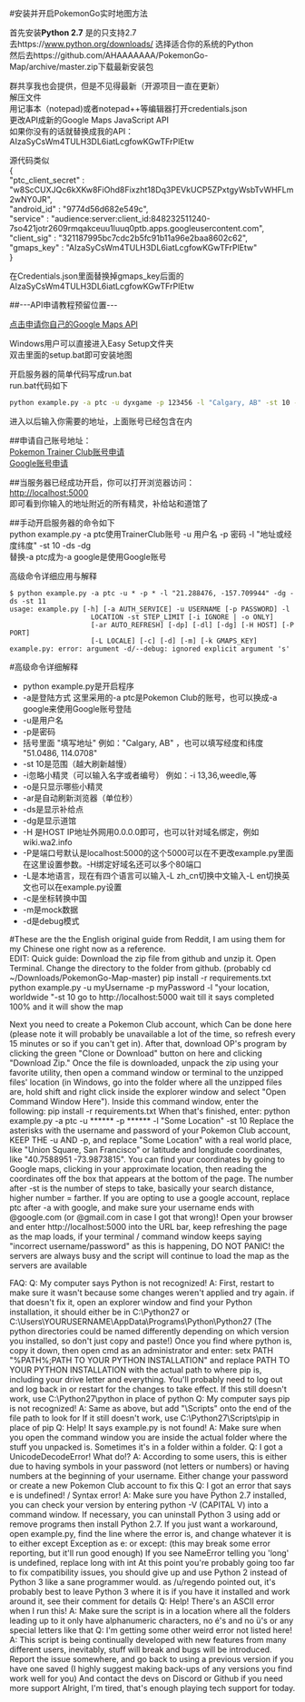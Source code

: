 #安装并开启PokemonGo实时地图方法  

首先安装**Python 2.7** 是的只支持2.7  
去https://www.python.org/downloads/ 选择适合你的系统的Python  
然后去https://github.com/AHAAAAAAA/PokemonGo-Map/archive/master.zip下载最新安装包  

群共享我也会提供，但是不见得最新（开源项目一直在更新）   
解压文件  
用记事本（notepad)或者notepad++等编辑器打开credentials.json  
更改API成新的Google Maps JavaScript API  
如果你没有的话就替换成我的API：  
AIzaSyCsWm4TULH3DL6iatLcgfowKGwTFrPlEtw  

源代码类似  
{  
	"ptc_client_secret"	: "w8ScCUXJQc6kXKw8FiOhd8Fixzht18Dq3PEVkUCP5ZPxtgyWsbTvWHFLm2wNY0JR",  
	"android_id"		: "9774d56d682e549c",  
	"service"			:   "audience:server:client_id:848232511240-7so421jotr2609rmqakceuu1luuq0ptb.apps.googleusercontent.com",  
	"client_sig"		: "321187995bc7cdc2b5fc91b11a96e2baa8602c62",  
	"gmaps_key"			: "AIzaSyCsWm4TULH3DL6iatLcgfowKGwTFrPlEtw"  
}  
  
在Credentials.json里面替换掉gmaps_key后面的AIzaSyCsWm4TULH3DL6iatLcgfowKGwTFrPlEtw  

##---API申请教程预留位置---  

[点击申请你自己的Google Maps API](https://console.developers.google.com/flows/enableapi?apiid=maps_backend,geocoding_backend,directions_backend,distance_matrix_backend,elevation_backend,places_backend&keyType=CLIENT_SIDE&reusekey=true "Google Maps JavaScript API")  

Windows用户可以直接进入Easy Setup文件夹  
双击里面的setup.bat即可安装地图  

开启服务器的简单代码写成run.bat  
run.bat代码如下  
```bat
python example.py -a ptc -u dyxgame -p 123456 -l "Calgary, AB" -st 10 -dp -dg
```
进入以后输入你需要的地址，上面账号已经包含在内  

##申请自己账号地址：  
[Pokemon Trainer Club账号申请](https://club.pokemon.com/us/pokemon-trainer-club/sign-up/)  
[Google账号申请](https://accounts.google.com)

##当服务器已经成功开启，你可以打开浏览器访问：  
[http://localhost:5000](http://localhost:5000)  
即可看到你输入的地址附近的所有精灵，补给站和道馆了  

##手动开启服务器的命令如下  
python example.py -a ptc使用TrainerClub账号 -u 用户名 -p 密码 -l "地址或经度纬度" -st 10 -ds -dg  
替换-a ptc成为-a google是使用Google账号  

高级命令详细应用与解释
```
$ python example.py -a ptc -u * -p * -l "21.288476, -157.709944" -dg -ds -st 11
usage: example.py [-h] [-a AUTH_SERVICE] -u USERNAME [-p PASSWORD] -l
                    LOCATION -st STEP_LIMIT [-i IGNORE | -o ONLY]
                    [-ar AUTO_REFRESH] [-dp] [-dl] [-dg] [-H HOST] [-P PORT]
                    [-L LOCALE] [-c] [-d] [-m] [-k GMAPS_KEY]
example.py: error: argument -d/--debug: ignored explicit argument 's'
```
#高级命令详细解释
* python example.py是开启程序
* -a是登陆方式 这里采用的-a ptc是Pokemon Club的账号，也可以换成-a google来使用Google账号登陆
* -u是用户名 
* -p是密码
* 括号里面 "填写地址" 例如："Calgary, AB" ，也可以填写经度和纬度 "51.0486, 114.0708"
* -st 10是范围（越大刷新越慢）
* -i忽略小精灵（可以输入名字或者编号） 例如：-i 13,36,weedle,等
* -o是只显示哪些小精灵
* -ar是自动刷新浏览器（单位秒）
* -ds是显示补给点 
* -dg是显示道馆 
* -H 是HOST IP地址外网用0.0.0.0即可，也可以针对域名绑定，例如wiki.wa2.info
* -P是端口号默认是localhost:5000的这个5000可以在不更改example.py里面在这里设置参数。-H绑定好域名还可以多个80端口
* -L是本地语言，现在有四个语言可以输入-L zh_cn切换中文输入-L en切换英文也可以在example.py设置
* -c是坐标转换中国
* -m是mock数据
* -d是debug模式



#These are the the English original guide from Reddit, I am using them for my Chinese one right now as a reference.  
EDIT: Quick guide:
Download the zip file from github and unzip it.
Open Terminal.
Change the directory to the folder from github. (probably cd ~/Downloads/PokemonGo-Map-master)
pip install -r requirements.txt
python example.py -u myUsername -p myPassword -l "your location, worldwide "-st 10
go to http://localhost:5000
wait till it says completed 100% and it will show the map



Next you need to create a Pokemon Club account, which Can be done here (please note it will probably be unavailable a lot of the time, so refresh every 15 minutes or so if you can't get in). After that, download OP's program by clicking the green "Clone or Download" button on here and clicking "Download Zip." Once the file is downloaded, unpack the zip using your favorite utility, then open a command window or terminal to the unzipped files' location (in Windows, go into the folder where all the unzipped files are, hold shift and right click inside the explorer window and select "Open Command Window Here"). Inside this command window, enter the following:
pip install -r requirements.txt
When that's finished, enter:
python example.py -a ptc -u ****** -p ****** -l "Some Location" -st 10
Replace the asterisks with the username and password of your Pokemon Club account, KEEP THE -u AND -p, and replace "Some Location" with a real world place, like "Union Square, San Francisco" or latitude and longitude coordinates, like "40.7588951 -73.9873815". You can find your coordinates by going to Google maps, clicking in your approximate location, then reading the coordinates off the box that appears at the bottom of the page. The number after -st is the number of steps to take, basically your search distance, higher number = farther.
If you are opting to use a google account, replace ptc after -a with google, and make sure your username ends with @google.com (or @gmail.com in case I got that wrong)!
Open your browser and enter http://localhost:5000 into the URL bar, keep refreshing the page as the map loads, if your terminal / command window keeps saying "incorrect username/password" as this is happening, DO NOT PANIC! the servers are always busy and the script will continue to load the map as the servers are available



FAQ:
Q: My computer says Python is not recognized!
A: First, restart to make sure it wasn't because some changes weren't applied and try again.
if that doesn't fix it, open an explorer window and find your Python installation, it should either be in C:\Python27 or C:\Users\YOURUSERNAME\AppData\Programs\Python\Python27 (The python directories could be named differently depending on which version you installed, so don't just copy and paste!)
Once you find where python is, copy it down, then open cmd as an administrator and enter:
setx PATH "%PATH%;PATH TO YOUR PYTHON INSTALLATION"
and replace PATH TO YOUR PYTHON INSTALLATION with the actual path to where pip is, including your drive letter and everything. You'll probably need to log out and log back in or restart for the changes to take effect.
If this still doesn't work, use C:\Python27\python in place of python
Q: My computer says pip is not recognized!
A: Same as above, but add "\Scripts" onto the end of the file path to look for
If it still doesn't work, use C:\Python27\Scripts\pip in place of pip
Q: Help! It says example.py is not found!
A: Make sure when you open the command window you are inside the actual folder where the stuff you unpacked is. Sometimes it's in a folder within a folder.
Q: I got a UnicodeDecodeError! What do!?
A: According to some users, this is either due to having symbols in your password (not letters or numbers) or having numbers at the beginning of your username. Either change your password or create a new Pokemon Club account to fix this
Q: I got an error that says e is undefined! / Syntax error!
A: Make sure you have Python 2.7 installed, you can check your version by entering python -V (CAPITAL V) into a command window. If necessary, you can uninstall Python 3 using add or remove programs then install Python 2.7. If you just want a workaround, open example.py, find the line where the error is, and change whatever it is to either except Exception as e: or except: (this may break some error reporting, but it'll run good enough)
If you see NameError telling you 'long' is undefined, replace long with int
At this point you're probably going too far to fix compatibility issues, you should give up and use Python 2 instead of Python 3 like a sane programmer would.
as /u/regendo pointed out, it's probably best to leave Python 3 where it is if you have it installed and work around it, see their comment for details
Q: Help! There's an ASCII error when I run this!
A: Make sure the script is in a location where all the folders leading up to it only have alphanumeric characters, no é's and no ü's or any special letters like that
Q: I'm getting some other weird error not listed here!
A: This script is being continually developed with new features from many different users, inevitably, stuff will break and bugs will be introduced. Report the issue somewhere, and go back to using a previous version if you have one saved (I highly suggest making back-ups of any versions you find work well for you)
And contact the devs on Discord or Github if you need more support
Alright, I'm tired, that's enough playing tech support for today.
